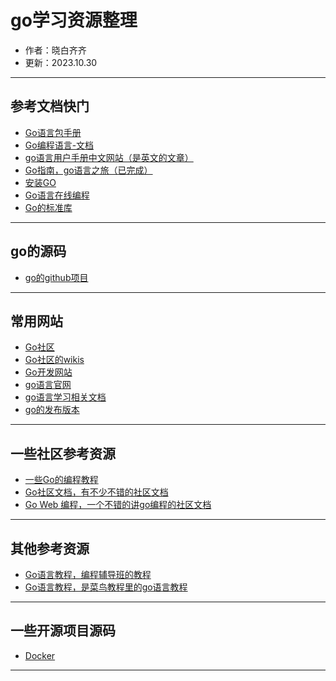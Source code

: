 go学习资源整理
===

- 作者：晓白齐齐
- 更新：2023.10.30

---
## 参考文档快门
- [Go语言包手册](https://go-zh.org/pkg/)
- [Go编程语言-文档](https://go-zh.org/doc/)
- [go语言用户手册中文网站（是英文的文章）](https://golang.google.cn/doc/)
- [Go指南，go语言之旅（已完成）](https://tour.go-zh.org/welcome/1)
- [安装GO](https://go.dev/doc/install)
- [Go语言在线编程](https://go-zh.org/)
- [Go的标准库](https://pkg.go.dev/std@go1.20.2)

---
## go的源码
- [go的github项目](https://github.com/golang/go)

---
## 常用网站
- [Go社区](https://learnku.com/go)
- [Go社区的wikis](https://learnku.com/go/wikis)
- [Go开发网站](https://go.dev/)
- [go语言官网](https://golang.org) 
- [go语言学习相关文档](http://docscn.studygolang.com/doc/)
- [go的发布版本](https://go.dev/doc/devel/release)

---
## 一些社区参考资源
- [一些Go的编程教程](https://learnku.com/go/courses)
- [Go社区文档，有不少不错的社区文档](https://learnku.com/go/docs)
- [Go Web 编程，一个不错的讲go编程的社区文档](https://learnku.com/docs/build-web-application-with-golang)

---
## 其他参考资源
- [Go语言教程，编程辅导班的教程](http://c.biancheng.net/golang/intro/)
- [Go语言教程，是菜鸟教程里的go语言教程](https://www.runoob.com/go/go-tutorial.html)


---
## 一些开源项目源码
- [Docker](https://github.com/docker/docker)

---